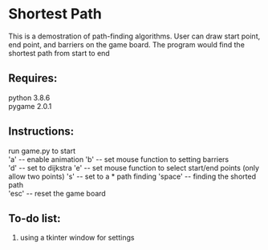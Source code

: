 # Shortest Path

This is a demostration of path-finding algorithms. User can draw start point, end point, and barriers on the game board.  The program would find the shortest path from start to end

## Requires:  
python 3.8.6  
pygame 2.0.1  
  
## Instructions:  
run game.py to start  
'a' -- enable animation
'b' -- set mouse function to setting barriers  
'd' -- set to dijkstra
'e' -- set mouse function to select start/end points (only allow two points)
's' -- set to a * path finding
'space' -- finding the shorted path  
'esc' -- reset the game board  

## To-do list:  
1. using a tkinter window for settings
